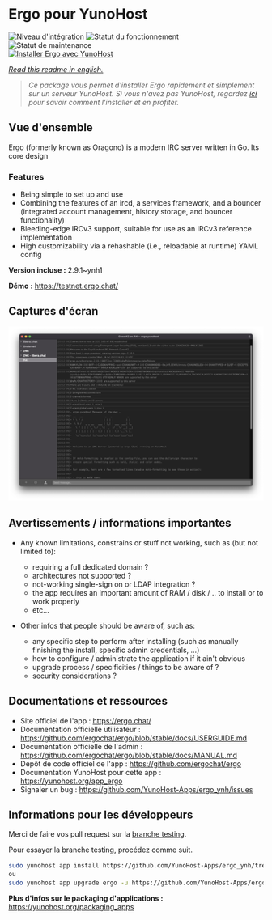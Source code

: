 <!--
N.B.: This README was automatically generated by https://github.com/YunoHost/apps/tree/master/tools/README-generator
It shall NOT be edited by hand.
-->

# Ergo pour YunoHost

[![Niveau d'intégration](https://dash.yunohost.org/integration/ergo.svg)](https://dash.yunohost.org/appci/app/ergo) ![Statut du fonctionnement](https://ci-apps.yunohost.org/ci/badges/ergo.status.svg) ![Statut de maintenance](https://ci-apps.yunohost.org/ci/badges/ergo.maintain.svg)  
[![Installer Ergo avec YunoHost](https://install-app.yunohost.org/install-with-yunohost.svg)](https://install-app.yunohost.org/?app=ergo)

*[Read this readme in english.](./README.md)*

> *Ce package vous permet d'installer Ergo rapidement et simplement sur un serveur YunoHost.
Si vous n'avez pas YunoHost, regardez [ici](https://yunohost.org/#/install) pour savoir comment l'installer et en profiter.*

## Vue d'ensemble

Ergo (formerly known as Oragono) is a modern IRC server written in Go. Its core design 

### Features

- Being simple to set up and use
- Combining the features of an ircd, a services framework, and a bouncer (integrated account management, history storage, and bouncer functionality)
- Bleeding-edge IRCv3 support, suitable for use as an IRCv3 reference implementation
- High customizability via a rehashable (i.e., reloadable at runtime) YAML config



**Version incluse :** 2.9.1~ynh1

**Démo :** https://testnet.ergo.chat/

## Captures d'écran

![Capture d'écran de Ergo](./doc/screenshots/example.jpg)

## Avertissements / informations importantes

* Any known limitations, constrains or stuff not working, such as (but not limited to):
    * requiring a full dedicated domain ?
    * architectures not supported ?
    * not-working single-sign on or LDAP integration ?
    * the app requires an important amount of RAM / disk / .. to install or to work properly
    * etc...

* Other infos that people should be aware of, such as:
    * any specific step to perform after installing (such as manually finishing the install, specific admin credentials, ...)
    * how to configure / administrate the application if it ain't obvious
    * upgrade process / specificities / things to be aware of ?
    * security considerations ?

## Documentations et ressources

* Site officiel de l'app : <https://ergo.chat/>
* Documentation officielle utilisateur : <https://github.com/ergochat/ergo/blob/stable/docs/USERGUIDE.md>
* Documentation officielle de l'admin : <https://github.com/ergochat/ergo/blob/stable/docs/MANUAL.md>
* Dépôt de code officiel de l'app : <https://github.com/ergochat/ergo>
* Documentation YunoHost pour cette app : <https://yunohost.org/app_ergo>
* Signaler un bug : <https://github.com/YunoHost-Apps/ergo_ynh/issues>

## Informations pour les développeurs

Merci de faire vos pull request sur la [branche testing](https://github.com/YunoHost-Apps/ergo_ynh/tree/testing).

Pour essayer la branche testing, procédez comme suit.

``` bash
sudo yunohost app install https://github.com/YunoHost-Apps/ergo_ynh/tree/testing --debug
ou
sudo yunohost app upgrade ergo -u https://github.com/YunoHost-Apps/ergo_ynh/tree/testing --debug
```

**Plus d'infos sur le packaging d'applications :** <https://yunohost.org/packaging_apps>
